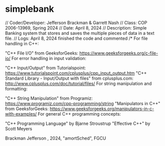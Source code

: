 # simplebank

// Coder/Developer: Jefferson Brackman & Garrett Nash
// Class: COP 2006-13969, Spring 2024
// Date: April 8, 2024
// Description: Simple Banking system that stores and saves the multiple pieces of data in a text file.
// Logs: April 8, 2024 finished the code and commented
/*
For file handling in C++:

"C++ File I/O" from GeeksforGeeks: https://www.geeksforgeeks.org/c-file-io/
For error handling in input validation:

"C++ Input/Output" from Tutorialspoint: https://www.tutorialspoint.com/cplusplus/cpp_input_output.htm
"C++ Standard Library - Input/Output with files" from cplusplus.com: http://www.cplusplus.com/doc/tutorial/files/
For string manipulation and formatting:

"C++ String Manipulation" from Programiz: https://www.programiz.com/cpp-programming/string
"Manipulators in C++" from GeeksforGeeks: https://www.geeksforgeeks.org/manipulators-in-c-with-examples/
For general C++ programming concepts:

"C++ Programming Language" by Bjarne Stroustrup
"Effective C++" by Scott Meyers

Brackman Jefferson , 2024, "amortSched", FGCU
